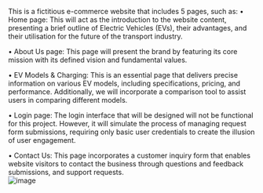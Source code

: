 This is  a fictitious  e-commerce website that includes 5 pages, such as: 
•	Home page: This will act as the introduction to the website content, presenting a brief outline of Electric Vehicles (EVs), their advantages, and their utilisation for the future of the transport industry. 

•	About Us page: This page will present the brand by featuring its core mission with its defined vision and fundamental values.  

•	EV Models & Charging: This is an essential page that delivers precise information on various EV models, including specifications, pricing, and performance. Additionally, we will incorporate a comparison tool to assist users in comparing different models.  

•	Login page: The login interface that will be designed will not be functional for this project. However, it will simulate the process of managing request form submissions, requiring only basic user credentials to create the illusion of user engagement.

•	Contact Us: This page incorporates a customer inquiry form that enables website visitors to contact the business through questions and feedback submissions, and support requests.    
![image](https://github.com/user-attachments/assets/a6aaa600-12e5-40c5-a764-da55d655b23e)
